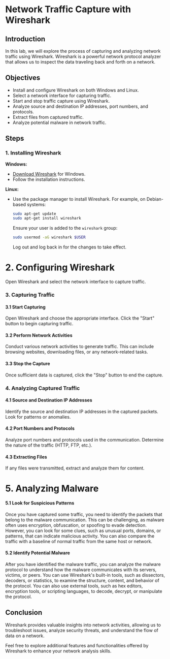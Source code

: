 # Network Traffic Capture with Wireshark

## Introduction
In this lab, we will explore the process of capturing and analyzing network traffic using Wireshark. Wireshark is a powerful network protocol analyzer that allows us to inspect the data traveling back and forth on a network.

## Objectives
- Install and configure Wireshark on both Windows and Linux.
- Select a network interface for capturing traffic.
- Start and stop traffic capture using Wireshark.
- Analyze source and destination IP addresses, port numbers, and protocols.
- Extract files from captured traffic.
- Analyze potential malware in network traffic.

## Steps

### 1. Installing Wireshark
**Windows:**
  - [Download Wireshark](https://www.wireshark.org/download.html) for Windows.
  - Follow the installation instructions.

  **Linux:**
  - Use the package manager to install Wireshark. For example, on Debian-based systems:
    ```bash
    sudo apt-get update
    sudo apt-get install wireshark
    ```
    Ensure your user is added to the `wireshark` group:
    ```bash
    sudo usermod -aG wireshark $USER
    ```
    Log out and log back in for the changes to take effect.

# 2. Configuring Wireshark
Open Wireshark and select the network interface to capture traffic.

### 3. Capturing Traffic
#### 3.1 Start Capturing
Open Wireshark and choose the appropriate interface. Click the "Start" button to begin capturing traffic.

#### 3.2 Perform Network Activities
Conduct various network activities to generate traffic. This can include browsing websites, downloading files, or any network-related tasks.

#### 3.3 Stop the Capture
Once sufficient data is captured, click the "Stop" button to end the capture.

### 4. Analyzing Captured Traffic
#### 4.1 Source and Destination IP Addresses
Identify the source and destination IP addresses in the captured packets.
Look for patterns or anomalies.

#### 4.2 Port Numbers and Protocols
Analyze port numbers and protocols used in the communication.
Determine the nature of the traffic (HTTP, FTP, etc.).

#### 4.3 Extracting Files
If any files were transmitted, extract and analyze them for content.

# 5. Analyzing Malware
#### 5.1 Look for Suspicious Patterns
Once you have captured some traffic, you need to identify the packets that belong to the malware communication. This can be challenging, as malware often uses encryption, obfuscation, or spoofing to evade detection. However, you can look for some clues, such as unusual ports, domains, or patterns, that can indicate malicious activity. You can also compare the traffic with a baseline of normal traffic from the same host or network.

#### 5.2 Identify Potential Malware
After you have identified the malware traffic, you can analyze the malware protocol to understand how the malware communicates with its servers, victims, or peers. You can use Wireshark's built-in tools, such as dissectors, decoders, or statistics, to examine the structure, content, and behavior of the protocol. You can also use external tools, such as hex editors, encryption tools, or scripting languages, to decode, decrypt, or manipulate the protocol.

## Conclusion
Wireshark provides valuable insights into network activities, allowing us to troubleshoot issues, analyze security threats, and understand the flow of data on a network.

Feel free to explore additional features and functionalities offered by Wireshark to enhance your network analysis skills.
